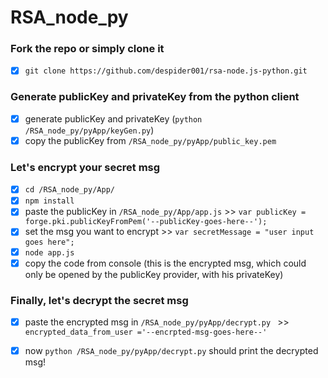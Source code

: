 # RSA_node_py

### Fork the repo or simply clone it
- [x] `git clone https://github.com/despider001/rsa-node.js-python.git`

### Generate publicKey and privateKey from the python client
- [x] generate publicKey and privateKey (`python /RSA_node_py/pyApp/keyGen.py`)
- [x] copy the publicKey from `/RSA_node_py/pyApp/public_key.pem`

### Let's encrypt your secret msg
- [x] `cd /RSA_node_py/App/`
- [x] `npm install`
- [x] paste the publicKey in  `/RSA_node_py/App/app.js` >> `var publicKey = forge.pki.publicKeyFromPem('--publicKey-goes-here--');`
- [x] set the msg you want to encrypt >> `var secretMessage = "user input goes here";`
- [x] `node app.js`
- [x] copy the code from console (this is the encrypted msg, which could only be opened by the publicKey provider, with his privateKey)

### Finally, let's decrypt the secret msg
- [x] paste the encrypted msg in `/RSA_node_py/pyApp/decrypt.py ` >> `encrypted_data_from_user ='--encrpted-msg-goes-here--'`
- [x] now `python /RSA_node_py/pyApp/decrypt.py` should print the decrypted msg!

